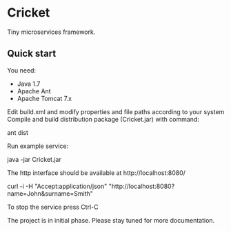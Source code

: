 # Cricket
Tiny microservices framework.

## Quick start

You need:
* Java 1.7
* Apache Ant
* Apache Tomcat 7.x

Edit build.xml and modify properties and file paths according to your system
Compile and build distribution package (Cricket.jar) with command:

ant dist

Run example service:

java -jar Cricket.jar

The http interface should be available at http://localhost:8080/

curl -i -H "Accept:application/json" "http://localhost:8080?name=John&surname=Smith"

To stop the service press Ctrl-C

The project is in initial phase. Please stay tuned for more documentation.
